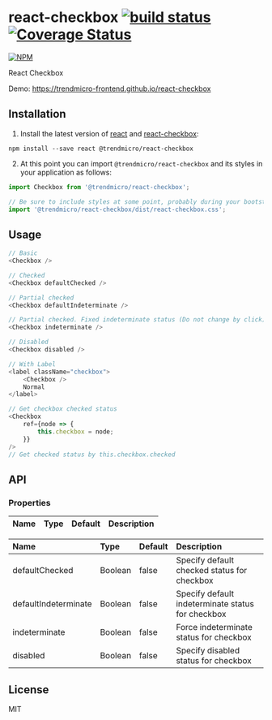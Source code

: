 # react-checkbox [![build status](https://travis-ci.org/trendmicro-frontend/react-checkbox.svg?branch=master)](https://travis-ci.org/trendmicro-frontend/react-checkbox) [![Coverage Status](https://coveralls.io/repos/github/trendmicro-frontend/react-checkbox/badge.svg?branch=master)](https://coveralls.io/github/trendmicro-frontend/react-checkbox?branch=master)

[![NPM](https://nodei.co/npm/@trendmicro/react-checkbox.png?downloads=true&stars=true)](https://nodei.co/npm/@trendmicro/react-checkbox/)

React Checkbox

Demo: https://trendmicro-frontend.github.io/react-checkbox

## Installation

1. Install the latest version of [react](https://github.com/facebook/react) and [react-checkbox](https://github.com/trendmicro-frontend/react-checkbox):

  ```
  npm install --save react @trendmicro/react-checkbox
  ```

2. At this point you can import `@trendmicro/react-checkbox` and its styles in your application as follows:

  ```js
  import Checkbox from '@trendmicro/react-checkbox';

  // Be sure to include styles at some point, probably during your bootstraping
  import '@trendmicro/react-checkbox/dist/react-checkbox.css';
  ```

## Usage

```js
// Basic
<Checkbox />

// Checked
<Checkbox defaultChecked />

// Partial checked
<Checkbox defaultIndeterminate />

// Partial checked. Fixed indeterminate status (Do not change by click)
<Checkbox indeterminate />

// Disabled
<Checkbox disabled />

// With Label
<label className="checkbox">
    <Checkbox />
    Normal
</label>

// Get checkbox checked status
<Checkbox 
    ref={node => {
        this.checkbox = node;
    }}
/>
// Get checked status by this.checkbox.checked
```


## API

### Properties

Name | Type | Default | Description
:--- | :--- | :------ | :----------

<table>
    <thead>
        <tr>
            <th align="left">Name</th>
            <th align="left">Type</th>
            <th align="left">Default</th>
            <th align="left">Description</th>
        </tr>
    </thead>
    <tbody>
        <tr>
            <td>defaultChecked</td>
            <td>Boolean</td>
            <td>false</td>
            <td>Specify default checked status for checkbox</td>
        </tr>
        <tr>
            <td>defaultIndeterminate</td>
            <td>Boolean</td>
            <td>false</td>
            <td>Specify default indeterminate status for checkbox</td>
        </tr>
        <tr>
            <td>indeterminate</td>
            <td>Boolean</td>
            <td>false</td>
            <td>Force indeterminate status for checkbox</td>
        </tr>
        <tr>
            <td>disabled</td>
            <td>Boolean</td>
            <td>false</td>
            <td>Specify disabled status for checkbox</td>
        </tr>
  </tbody>
</table>


## License

MIT

